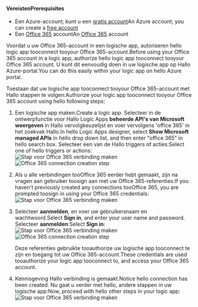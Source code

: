 #### <a name="prerequisites"></a><span data-ttu-id="4951a-101">Vereisten</span><span class="sxs-lookup"><span data-stu-id="4951a-101">Prerequisites</span></span>
* <span data-ttu-id="4951a-102">Een Azure-account; kunt u een [gratis account](https://azure.microsoft.com/free)</span><span class="sxs-lookup"><span data-stu-id="4951a-102">An Azure account; you can create a [free account](https://azure.microsoft.com/free)</span></span>
* <span data-ttu-id="4951a-103">Een [Office 365](https://office365.com) account</span><span class="sxs-lookup"><span data-stu-id="4951a-103">An [Office 365](https://office365.com) account</span></span>  

<span data-ttu-id="4951a-104">Voordat u uw Office 365-account in een logische app, autoriseren hello logic app tooconnect tooyour Office 365-account.</span><span class="sxs-lookup"><span data-stu-id="4951a-104">Before using your Office 365 account in a logic app, authorize hello logic app tooconnect tooyour Office 365 account.</span></span> <span data-ttu-id="4951a-105">U kunt dit eenvoudig doen in uw logische app op Hallo Azure-portal.</span><span class="sxs-lookup"><span data-stu-id="4951a-105">You can do this easily within your logic app on hello Azure portal.</span></span>  

<span data-ttu-id="4951a-106">Toestaan dat uw logische app tooconnect tooyour Office 365-account met Hallo stappen te volgen:</span><span class="sxs-lookup"><span data-stu-id="4951a-106">Authorize your logic app tooconnect tooyour Office 365 account using hello following steps:</span></span>

1. <span data-ttu-id="4951a-107">Een logische app maken.</span><span class="sxs-lookup"><span data-stu-id="4951a-107">Create a logic app.</span></span> <span data-ttu-id="4951a-108">Selecteer in de ontwerpfunctie voor Hallo Logic Apps **beheerde API's van Microsoft weergeven** in Hallo vervolgkeuzelijst en voer vervolgens 'office 365' in het zoekvak Hallo.</span><span class="sxs-lookup"><span data-stu-id="4951a-108">In hello Logic Apps designer, select **Show Microsoft managed APIs** in hello drop down list, and then enter "office 365" in hello search box.</span></span> <span data-ttu-id="4951a-109">Selecteer een van de Hallo triggers of acties:</span><span class="sxs-lookup"><span data-stu-id="4951a-109">Select one of hello triggers or actions:</span></span>  
    <span data-ttu-id="4951a-110">![Stap voor Office 365 verbinding maken](./media/connectors-create-api-office365-outlook/office365-sendemail.png)</span><span class="sxs-lookup"><span data-stu-id="4951a-110">![Office 365 connection creation step](./media/connectors-create-api-office365-outlook/office365-sendemail.png)</span></span>  
2. <span data-ttu-id="4951a-111">Als u alle verbindingen tooOffice 365 eerder hebt gemaakt, zijn na vragen aan gebruiker toosign aan met uw Office 365-referenties:</span><span class="sxs-lookup"><span data-stu-id="4951a-111">If you haven't previously created any connections tooOffice 365, you are prompted toosign in using your Office 365 credentials:</span></span>  
    ![Stap voor Office 365 verbinding maken](./media/connectors-create-api-office365-outlook/office365-signin.png)  
3. <span data-ttu-id="4951a-113">Selecteer **aanmelden**, en voer uw gebruikersnaam en wachtwoord.</span><span class="sxs-lookup"><span data-stu-id="4951a-113">Select **Sign in**, and enter your user name and password.</span></span> <span data-ttu-id="4951a-114">Selecteer **aanmelden**:</span><span class="sxs-lookup"><span data-stu-id="4951a-114">Select **Sign in**:</span></span>  
    <span data-ttu-id="4951a-115">![Stap voor Office 365 verbinding maken](./media/connectors-create-api-office365-outlook/office365-usernamepassword.png)</span><span class="sxs-lookup"><span data-stu-id="4951a-115">![Office 365 connection creation step](./media/connectors-create-api-office365-outlook/office365-usernamepassword.png)</span></span>
   
    <span data-ttu-id="4951a-116">Deze referenties gebruikte tooauthorize uw logische app tooconnect te zijn en toegang tot uw Office 365-account.</span><span class="sxs-lookup"><span data-stu-id="4951a-116">These credentials are used tooauthorize your logic app tooconnect to, and access your Office 365 account.</span></span> 
4. <span data-ttu-id="4951a-117">Kennisgeving Hallo verbinding is gemaakt.</span><span class="sxs-lookup"><span data-stu-id="4951a-117">Notice hello connection has been created.</span></span> <span data-ttu-id="4951a-118">Nu gaat u verder met hello, andere stappen in uw logische app:</span><span class="sxs-lookup"><span data-stu-id="4951a-118">Now, proceed with hello other steps in your logic app:</span></span>   
    ![Stap voor Office 365 verbinding maken](./media/connectors-create-api-office365-outlook/office365-sendemailproperties.png)  

